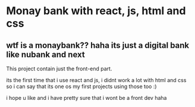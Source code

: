 # Monay bank with react, js, html and css

## wtf is a monaybank?? haha its just a digital bank like nubank and next

This project contain just the front-end part.

its the first time that i use react and js, i didnt work a lot with html and css so i can say that its one os my first projects using those too :)

i hope u like and i have pretty sure that i wont be a front dev haha
